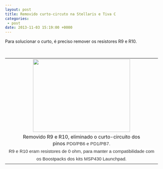 ```yaml
---
layout: post
title: Removido curto-circuto na Stellaris e Tiva C
categories:
 - post
date: 2013-11-03 15:19:00 +0000
---
```


Para solucionar o curto, é preciso remover os resistores R9 e R10.

<div>
<a name="more"></a><br/><table align="center" cellpadding="0" cellspacing="0" class="tr-caption-container" style="margin-left: auto; margin-right: auto; text-align: center;"><tbody>
<tr><td style="text-align: center;"><a href="http://3.bp.blogspot.com/-USANo2XSIFM/UnZoZpXwqlI/AAAAAAAAm7k/gc6fnhq7RSU/s1600/IMG_20131103_120921.jpg" imageanchor="1" style="margin-left: auto; margin-right: auto;"><img border="0" height="240" src="http://3.bp.blogspot.com/-USANo2XSIFM/UnZoZpXwqlI/AAAAAAAAm7k/gc6fnhq7RSU/s320/IMG_20131103_120921.jpg" width="320"/></a></td></tr>
<tr><td class="tr-caption" style="text-align: center;">Removido R9 e R10, eliminado o curto-circuito dos pinos&nbsp;<span style="background-color: white; color: #333333; font-family: Helvetica, arial, freesans, clean, sans-serif; font-size: 15px; line-height: 25px; text-align: start;">PD0/</span><span style="background-color: white; color: #333333; font-family: Helvetica, arial, freesans, clean, sans-serif; font-size: 15px; line-height: 25px; text-align: start;">PB6</span><span style="background-color: white; color: #333333; font-family: Helvetica, arial, freesans, clean, sans-serif; font-size: 15px; line-height: 25px; text-align: start;">&nbsp;e PD1/PB7.<br/>R9 e R10 eram resistores de 0 ohm, para manter a compatibilidade com os Boostpacks dos kits MSP430 Launchpad.</span></td></tr>
</tbody></table>
<br/></div>